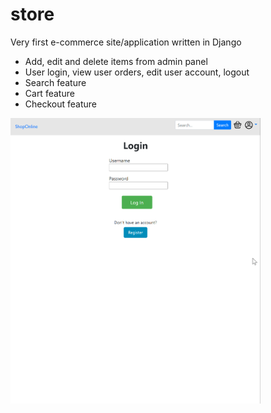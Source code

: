 # store
Very first e-commerce site/application written in Django

- Add, edit and delete items from admin panel
- User login, view user orders, edit user account, logout
- Search feature
- Cart feature
- Checkout feature

<img src="https://github.com/paull28/store/blob/main/store.gif" width="400">
